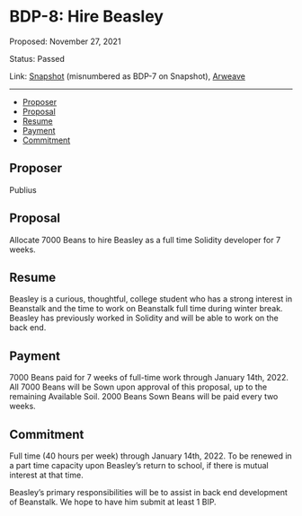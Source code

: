 # BDP-8: Hire Beasley

Proposed: November 27, 2021

Status: Passed

Link: [Snapshot](https://snapshot.org/#/beanstalkfarms.eth/proposal/0x7ce647b3325013132902adb13df77902342fc7d45ce443e6dcf65dbad23cd4fc) (misnumbered as BDP-7 on Snapshot), [Arweave](https://arweave.net/jbw0n4iHwpJgoNgzKxVIwoG7sU5ZH250GyhKctj502Q)

---

- [Proposer](#proposer)
- [Proposal](#proposal)
- [Resume](#resume)
- [Payment](#payment)
- [Commitment](#commitment)

## Proposer

Publius

## Proposal

Allocate 7000 Beans to hire Beasley as a full time Solidity developer for 7 weeks.

## Resume

Beasley is a curious, thoughtful, college student who has a strong interest in Beanstalk and the time to work on Beanstalk full time during winter break. Beasley has previously worked in Solidity and will be able to work on the back end.

## Payment

7000 Beans paid for 7 weeks of full-time work through January 14th, 2022. All 7000 Beans will be Sown upon approval of this proposal, up to the remaining Available Soil. 2000 Beans Sown Beans will be paid every two weeks.

## Commitment

Full time (40 hours per week) through January 14th, 2022. To be renewed in a part time capacity upon Beasley’s return to school, if there is mutual interest at that time.

Beasley’s primary responsibilities will be to assist in back end development of Beanstalk. We hope to have him submit at least 1 BIP.
